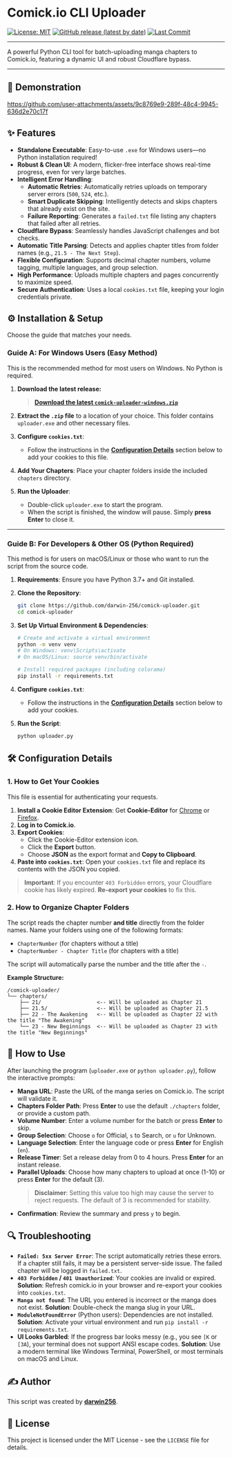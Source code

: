 # Comick.io CLI Uploader

[![License: MIT](https://img.shields.io/github/license/darwin-256/comick-uploader)](https://github.com/darwin-256/comick-uploader/blob/main/LICENSE)
[![GitHub release (latest by date)](https://img.shields.io/github/v/release/darwin-256/comick-uploader)](https://github.com/darwin-256/comick-uploader/releases/latest)
[![Last Commit](https://img.shields.io/github/last-commit/darwin-256/comick-uploader)](https://github.com/darwin-256/comick-uploader/commits/main)

---

A powerful Python CLI tool for batch-uploading manga chapters to Comick.io, featuring a dynamic UI and robust Cloudflare bypass.

---

## 🎥 Demonstration



https://github.com/user-attachments/assets/9c8769e9-289f-48c4-9945-636d2e70c17f



## ✨ Features

-   **Standalone Executable**: Easy-to-use `.exe` for Windows users—no Python installation required!
-   **Robust & Clean UI**: A modern, flicker-free interface shows real-time progress, even for very large batches.
-   **Intelligent Error Handling**:
    -   **Automatic Retries**: Automatically retries uploads on temporary server errors (`500`, `524`, etc.).
    -   **Smart Duplicate Skipping**: Intelligently detects and skips chapters that already exist on the site.
    -   **Failure Reporting**: Generates a `failed.txt` file listing any chapters that failed after all retries.
-   **Cloudflare Bypass**: Seamlessly handles JavaScript challenges and bot checks.
-   **Automatic Title Parsing**: Detects and applies chapter titles from folder names (e.g., `21.5 - The Next Step`).
-   **Flexible Configuration**: Supports decimal chapter numbers, volume tagging, multiple languages, and group selection.
-   **High Performance**: Uploads multiple chapters and pages concurrently to maximize speed.
-   **Secure Authentication**: Uses a local `cookies.txt` file, keeping your login credentials private.

## ⚙️ Installation & Setup

Choose the guide that matches your needs.

### Guide A: For Windows Users (Easy Method)

This is the recommended method for most users on Windows. No Python is required.

1.  **Download the latest release:**
    > **[Download the latest `comick-uploader-windows.zip`](https://github.com/darwin-256/comick-uploader/releases/latest)**

2.  **Extract the `.zip` file** to a location of your choice. This folder contains `uploader.exe` and other necessary files.

3.  **Configure `cookies.txt`**:
    -   Follow the instructions in the **[Configuration Details](#-configuration-details)** section below to add your cookies to this file.

4.  **Add Your Chapters**: Place your chapter folders inside the included `chapters` directory.

5.  **Run the Uploader**: 
    -   Double-click `uploader.exe` to start the program.
    -   When the script is finished, the window will pause. Simply **press Enter** to close it.

---

### Guide B: For Developers & Other OS (Python Required)

This method is for users on macOS/Linux or those who want to run the script from the source code.

1.  **Requirements**: Ensure you have Python 3.7+ and Git installed.

2.  **Clone the Repository**:
    ```bash
    git clone https://github.com/darwin-256/comick-uploader.git
    cd comick-uploader
    ```

3.  **Set Up Virtual Environment & Dependencies**:
    ```bash
    # Create and activate a virtual environment
    python -m venv venv
    # On Windows: venv\Scripts\activate
    # On macOS/Linux: source venv/bin/activate

    # Install required packages (including colorama)
    pip install -r requirements.txt
    ```

4.  **Configure `cookies.txt`**:
    -   Follow the instructions in the **[Configuration Details](#-configuration-details)** section below to add your cookies.

5.  **Run the Script**:
    ```bash
    python uploader.py
    ```

## 🛠️ Configuration Details

### 1. How to Get Your Cookies

This file is essential for authenticating your requests.

1.  **Install a Cookie Editor Extension**: Get **Cookie-Editor** for [Chrome](https://chrome.google.com/webstore/detail/cookie-editor/hlkenndednhfkekhgcdicdfddnkalmdm) or [Firefox](https://addons.mozilla.org/en-US/firefox/addon/cookie-editor/).
2.  **Log in to Comick.io**.
3.  **Export Cookies**:
    - Click the Cookie-Editor extension icon.
    - Click the **Export** button.
    - Choose **JSON** as the export format and **Copy to Clipboard**.
4.  **Paste into `cookies.txt`**: Open your `cookies.txt` file and replace its contents with the JSON you copied.

> **Important**: If you encounter `403 Forbidden` errors, your Cloudflare cookie has likely expired. **Re-export your cookies** to fix this.

### 2. How to Organize Chapter Folders

The script reads the chapter number **and title** directly from the folder names. Name your folders using one of the following formats:

-   `ChapterNumber` (for chapters without a title)
-   `ChapterNumber - Chapter Title` (for chapters with a title)

The script will automatically parse the number and the title after the ` - `.

**Example Structure:**
```
/comick-uploader/
└── chapters/
    ├── 21/                  <-- Will be uploaded as Chapter 21
    ├── 21.5/                <-- Will be uploaded as Chapter 21.5
    ├── 22 - The Awakening   <-- Will be uploaded as Chapter 22 with the title "The Awakening"
    └── 23 - New Beginnings  <-- Will be uploaded as Chapter 23 with the title "New Beginnings"

```


## 🚀 How to Use

After launching the program (`uploader.exe` or `python uploader.py`), follow the interactive prompts:

-   **Manga URL**: Paste the URL of the manga series on Comick.io. The script will validate it.
-   **Chapters Folder Path**: Press **Enter** to use the default `./chapters` folder, or provide a custom path.
-   **Volume Number**: Enter a volume number for the batch or press **Enter** to skip.
-   **Group Selection**: Choose `o` for Official, `s` to Search, or `u` for Unknown.
-   **Language Selection**: Enter the language code or press **Enter** for English (`en`).
-   **Release Timer**: Set a release delay from 0 to 4 hours. Press **Enter** for an instant release.
-   **Parallel Uploads**: Choose how many chapters to upload at once (1-10) or press **Enter** for the default (3).
    > **Disclaimer**: Setting this value too high may cause the server to reject requests. The default of 3 is recommended for stability.
-   **Confirmation**: Review the summary and press `y` to begin.

## 🔍 Troubleshooting

-   **`Failed: 5xx Server Error`**: The script automatically retries these errors. If a chapter still fails, it may be a persistent server-side issue. The failed chapter will be logged in `failed.txt`.
-   **`403 Forbidden` / `401 Unauthorized`**: Your cookies are invalid or expired. **Solution**: Refresh comick.io in your browser and re-export your cookies into `cookies.txt`.
-   **`Manga not found`**: The URL you entered is incorrect or the manga does not exist. **Solution**: Double-check the manga slug in your URL.
-   **`ModuleNotFoundError`** (Python users): Dependencies are not installed. **Solution**: Activate your virtual environment and run `pip install -r requirements.txt`.
-   **UI Looks Garbled**: If the progress bar looks messy (e.g., you see `[K` or `[3A`), your terminal does not support ANSI escape codes. **Solution**: Use a modern terminal like Windows Terminal, PowerShell, or most terminals on macOS and Linux.

## ✍️ Author

This script was created by **[darwin256](https://comick.io/user/b9b6d682-3757-4fd9-9cb6-8e271a727871)**.

## 📄 License

This project is licensed under the MIT License - see the `LICENSE` file for details.
